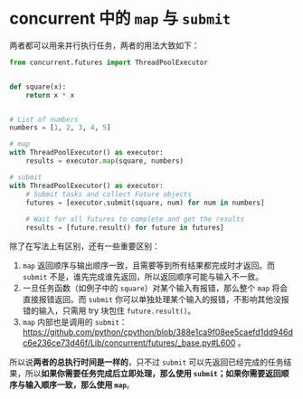 # concurrent 中的 `map` 与 `submit`

两者都可以用来并行执行任务，两者的用法大致如下：

```python
from concurrent.futures import ThreadPoolExecutor


def square(x):
    return x * x


# List of numbers
numbers = [1, 2, 3, 4, 5]

# map
with ThreadPoolExecutor() as executor:
    results = executor.map(square, numbers)

# submit
with ThreadPoolExecutor() as executor:
    # Submit tasks and collect Future objects
    futures = [executor.submit(square, num) for num in numbers]
    
    # Wait for all futures to complete and get the results
    results = [future.result() for future in futures]
```

除了在写法上有区别，还有一些重要区别：

1. `map` 返回顺序与输出顺序一致，且需要等到所有结果都完成时才返回。而 `submit` 不是，谁先完成谁先返回，所以返回顺序可能与输入不一致。
2. 一旦任务函数（如例子中的 `square`）对某个输入有报错，那么整个 `map` 将会直接报错返回。而 `submit` 你可以单独处理某个输入的报错，不影响其他没报错的输入，只需用 try 块包住 `future.result()`。
3. `map` 内部也是调用的 `submit`：https://github.com/python/cpython/blob/388e1ca9f08ee5caefd1dd946dc6e236ce73d46f/Lib/concurrent/futures/_base.py#L600 。

所以说**两者的总执行时间是一样的**，只不过 `submit` 可以先返回已经完成的任务结果，所以**如果你需要任务完成后立即处理，那么使用 `submit`；如果你需要返回顺序与输入顺序一致，那么使用 `map`**。
